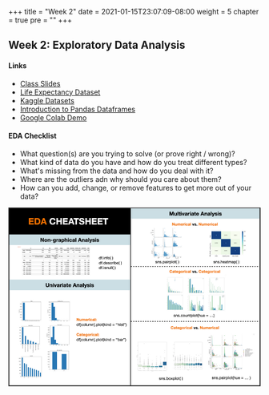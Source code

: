 +++
title = "Week 2"
date = 2021-01-15T23:07:09-08:00
weight = 5
chapter = true
pre = "<b></b>"
+++

## Week 2: Exploratory Data Analysis

#### Links
  - [Class Slides](https://docs.google.com/presentation/d/1MdOeD42SxgyDyQxmmKB4wEqMegJocd4gEQTE44qMYVk/edit?usp=sharing)
  - [Life Expectancy Dataset](https://github.com/DS4B/Class-Files/blob/main/Life%20Expectancy%20Data.csv)
  - [Kaggle Datasets](https://www.kaggle.com/datasets)
  - [Introduction to Pandas Dataframes](https://www.sharpsightlabs.com/blog/pandas-dataframe/)
  - [Google Colab Demo](https://colab.research.google.com/drive/1VG2vyh0yFn8mHV3qCbQ0iMvwm1coR16l?usp=sharing)

#### EDA Checklist
- What question(s) are you trying to solve (or prove right / wrong)?
- What kind of data do you have and how do you treat different types?
- What's missing from the data and how do you deal with it?
- Where are the outliers adn why should you care about them?
- How can you add, change, or remove features to get more out of your data?

![EDA cheatsheet](/content/images/eda.png)